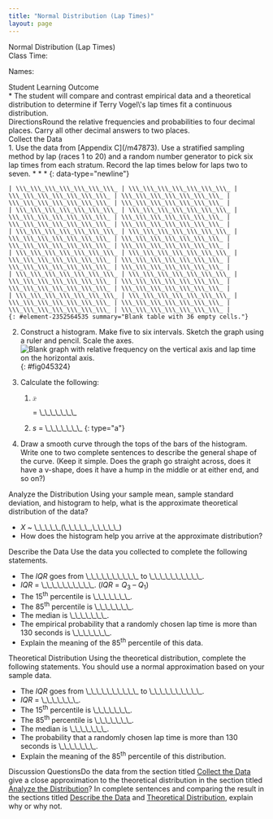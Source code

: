 ```yaml
---
title: "Normal Distribution (Lap Times)"
layout: page
---
```



<div data-type="note" data-has-label="true" class="statistics lab" data-label="" markdown="1">
<div data-type="title">
Normal Distribution (Lap Times)
</div>
Class Time:

Names:

<div data-type="list" id="id3819098" markdown="1">
<div data-type="title">
Student Learning Outcome
</div>
* The student will compare and contrast empirical data and a theoretical distribution to determine if Terry Vogel\'s lap times fit a continuous distribution.

</div>
<span data-type="title">Directions</span>Round the relative frequencies and probabilities to four decimal places. Carry all other decimal answers to two places.

<div data-type="list" id="list-23435" markdown="1">
<div data-type="title" id="CollectData">
Collect the Data
</div>
1.  Use the data from [Appendix C](/m47873). Use a stratified sampling method by lap (races 1 to 20) and a random number generator to pick six lap times from each stratum. Record the lap times below for laps two to seven.
    * * *
    {: data-type="newline"}
    
    | \\\_\\\_\\\_\\\_\\\_\\\_\\\_ | \\\_\\\_\\\_\\\_\\\_\\\_\\\_ | \\\_\\\_\\\_\\\_\\\_\\\_\\\_ | \\\_\\\_\\\_\\\_\\\_\\\_\\\_ | \\\_\\\_\\\_\\\_\\\_\\\_\\\_ | \\\_\\\_\\\_\\\_\\\_\\\_\\\_ |
    | \\\_\\\_\\\_\\\_\\\_\\\_\\\_ | \\\_\\\_\\\_\\\_\\\_\\\_\\\_ | \\\_\\\_\\\_\\\_\\\_\\\_\\\_ | \\\_\\\_\\\_\\\_\\\_\\\_\\\_ | \\\_\\\_\\\_\\\_\\\_\\\_\\\_ | \\\_\\\_\\\_\\\_\\\_\\\_\\\_ |
    | \\\_\\\_\\\_\\\_\\\_\\\_\\\_ | \\\_\\\_\\\_\\\_\\\_\\\_\\\_ | \\\_\\\_\\\_\\\_\\\_\\\_\\\_ | \\\_\\\_\\\_\\\_\\\_\\\_\\\_ | \\\_\\\_\\\_\\\_\\\_\\\_\\\_ | \\\_\\\_\\\_\\\_\\\_\\\_\\\_ |
    | \\\_\\\_\\\_\\\_\\\_\\\_\\\_ | \\\_\\\_\\\_\\\_\\\_\\\_\\\_ | \\\_\\\_\\\_\\\_\\\_\\\_\\\_ | \\\_\\\_\\\_\\\_\\\_\\\_\\\_ | \\\_\\\_\\\_\\\_\\\_\\\_\\\_ | \\\_\\\_\\\_\\\_\\\_\\\_\\\_ |
    | \\\_\\\_\\\_\\\_\\\_\\\_\\\_ | \\\_\\\_\\\_\\\_\\\_\\\_\\\_ | \\\_\\\_\\\_\\\_\\\_\\\_\\\_ | \\\_\\\_\\\_\\\_\\\_\\\_\\\_ | \\\_\\\_\\\_\\\_\\\_\\\_\\\_ | \\\_\\\_\\\_\\\_\\\_\\\_\\\_ |
    | \\\_\\\_\\\_\\\_\\\_\\\_\\\_ | \\\_\\\_\\\_\\\_\\\_\\\_\\\_ | \\\_\\\_\\\_\\\_\\\_\\\_\\\_ | \\\_\\\_\\\_\\\_\\\_\\\_\\\_ | \\\_\\\_\\\_\\\_\\\_\\\_\\\_ | \\\_\\\_\\\_\\\_\\\_\\\_\\\_ |
    {: #element-2352564535 summary="Blank table with 36 empty cells."}

2.  Construct a histogram. Make five to six intervals. Sketch the graph using a ruler and pencil. Scale the axes. ![Blank graph with relative frequency on the vertical axis and lap time on the horizontal axis.](../resources/fig-ch06_10_01.png){: #fig045324}


3.  Calculate the following:
    1.  <math xmlns="http://www.w3.org/1998/Math/MathML"> <mover accent="true"> <mi>x</mi> <mo>¯</mo> </mover> </math>
        
        = \\\_\\\_\\\_\\\_\\\_\\\_\\\_
    2.  *s* = \\\_\\\_\\\_\\\_\\\_\\\_\\\_
    {: type="a"}

4.  Draw a smooth curve through the tops of the bars of the histogram. Write one to two complete sentences to describe the general shape of the curve. (Keep it simple. Does the graph go straight across, does it have a v-shape, does it have a hump in the middle or at either end, and so on?)

</div>
<span data-type="title" id="AnalyzeDist">Analyze the Distribution</span> Using your sample mean, sample standard deviation, and histogram to help, what is the approximate theoretical distribution of the data?

* *X* ~ \\\_\\\_\\\_\\\_\\\_(\\\_\\\_\\\_\\\_\\\_,\\\_\\\_\\\_\\\_\\\_)
* How does the histogram help you arrive at the approximate distribution?

<span data-type="title" id="DescData">Describe the Data</span> Use the data you collected to complete the following statements.

* The *IQR* goes from \\\_\\\_\\\_\\\_\\\_\\\_\\\_\\\_\\\_\\\_ to \\\_\\\_\\\_\\\_\\\_\\\_\\\_\\\_\\\_\\\_.
* *IQR* = \\\_\\\_\\\_\\\_\\\_\\\_\\\_\\\_\\\_\\\_. (*IQR* = *Q*<sub>3</sub> – *Q*<sub>1</sub>)
* The 15<sup>th</sup> percentile is \\\_\\\_\\\_\\\_\\\_\\\_\\\_.
* The 85<sup>th</sup> percentile is \\\_\\\_\\\_\\\_\\\_\\\_\\\_.
* The median is \\\_\\\_\\\_\\\_\\\_\\\_\\\_.
* The empirical probability that a randomly chosen lap time is more than 130 seconds is \\\_\\\_\\\_\\\_\\\_\\\_\\\_.
* Explain the meaning of the 85<sup>th</sup> percentile of this data.

<span data-type="title" id="TheoDist">Theoretical Distribution</span> Using the theoretical distribution, complete the following statements. You should use a normal approximation based on your sample data.

* The *IQR* goes from \\\_\\\_\\\_\\\_\\\_\\\_\\\_\\\_\\\_\\\_ to \\\_\\\_\\\_\\\_\\\_\\\_\\\_\\\_\\\_\\\_.
* *IQR* = \\\_\\\_\\\_\\\_\\\_\\\_\\\_.
* The 15<sup>th</sup> percentile is \\\_\\\_\\\_\\\_\\\_\\\_\\\_.
* The 85<sup>th</sup> percentile is \\\_\\\_\\\_\\\_\\\_\\\_\\\_.
* The median is \\\_\\\_\\\_\\\_\\\_\\\_\\\_.
* The probability that a randomly chosen lap time is more than 130 seconds is \\\_\\\_\\\_\\\_\\\_\\\_\\\_.
* Explain the meaning of the 85<sup>th</sup> percentile of this distribution.

<span data-type="title">Discussion Questions</span>Do the data from the section titled [Collect the Data](#CollectData) give a close approximation to the theoretical distribution in the section titled [Analyze the Distribution](#AnalyzeDist)? In complete sentences and comparing the result in the sections titled [Describe the Data](#DescData) and [Theoretical Distribution](#TheoDist), explain why or why not.

</div>

